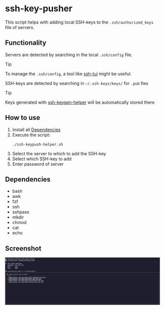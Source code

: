 # ssh-key-pusher
This script helps with adding local SSH-keys to the `.ssh/authorized_keys` file of servers.

## Functionality
Servers are detected by searching in the local `.ssh/config` file.
> [!TIP]
> To manage the `.ssh/config`, a tool like [ssh-tui](https://github.com/Flottegurke/ssh-tui) might be useful.

SSH-keys are detected by searching in `~/.ssh-keys/keys/` for `.pub` fies
> [!TIP]
> Keys generated with [ssh-keygen-helper](../ssh-keygen-helper) will be automatically stored there


## How to use
1. Install all [Dependencies](#Dependencies)
2. Execute the script:
    ```shell
    ./ssh-keypush-helper.sh
    ```
3. Select the server to which to add the SSH-key
4. Select which SSH-key to add
5. Enter password of server

## Dependencies
- bash
- awk
- fzf
- ssh
- sshpass
- mkdir
- chmod
- cat
- echo
 
## Screenshot
![SSH Key Generation](../../../assets/screenshot-ssh-keypush-helper.png)
